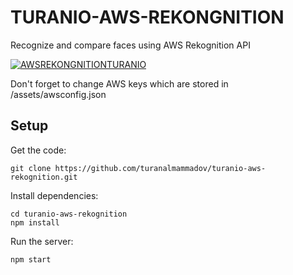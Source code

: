# TURANIO-AWS-REKONGNITION
Recognize and compare faces using AWS Rekognition API


[![AWSREKONGNITIONTURANIO](https://i.ibb.co/XYsxbDp/turanio.png)](https://aws.amazon.com/rekognition/)



Don't forget to change AWS keys which are stored in /assets/awsconfig.json

## Setup
Get the code:

```
git clone https://github.com/turanalmammadov/turanio-aws-rekognition.git
```

Install dependencies:

```
cd turanio-aws-rekognition
npm install
```
Run the server:

```
npm start
